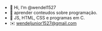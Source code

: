 - 👋 Hi, I’m @wendel1527
- 👀 aprender conteudos sobre programação.
- 🧠 JS, HTML, CSS e programas em C.
- ✉️ wendeljunior1527@gmail.com
<!---
wendel1527/wendel1527 is a ✨ special ✨ repository because its `README.md` (this file) appears on your GitHub profile.
You can click the Preview link to take a look at your changes.
--->
